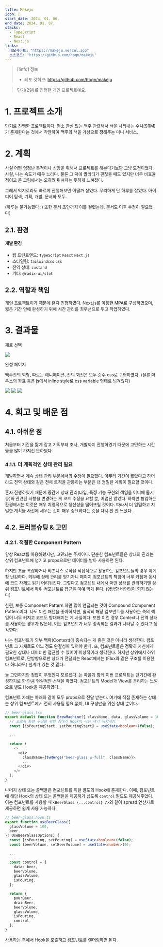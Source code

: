 ```yaml
---
title: Makeju
icon: 🍺
start_date: 2024. 01. 06.
end_date: 2024. 01. 07.
stacks:
  - TypeScript
  - React
  - Next.js
links:
  데모사이트: "https://makeju.vercel.app"
  소스코드: "https://github.com/hoqn/makeju"
---
```


> [!info] 정보
>
> - 레포 깃허브: https://github.com/hoqn/makeju

> 단기(2일)로 진행한 개인 프로젝트예요.

# 1. 프로젝트 소개

단기로 진행한 프로젝트이다. 평소 관심 있는 맥주 관련해서 색을 나타내는 수치(SRM)가 존재한다는 것에서 착안하여 맥주의 색을 가상으로 정해주는 미니 서비스.

# 2. 계획

사실 어떤 엄청난 목적이나 성장을 위해서 프로젝트를 해본다기보단 그냥 도전이었다. 사실, 나는 속도가 매우 느리다. 물론 그 덕에 퀄리티가 괜찮을 때도 있지만 너무 비효율적이고 큰 그림에서는 오히려 뒤쳐지는 듯하게 느껴졌다.

그래서 억지로라도 빠르게 진행해보면 어떨까 싶었다. 무리하게 단 하루를 잡았다. 아이디어 탐색, 기획, 개발, 문서화 모두.

(하루는 불가능했다 :) 또한 문서 초안까지 이틀 걸렸는데, 문서도 이후 수정이 필요했다)

## 2.1. 환경

#### 개발 환경

- 웹 프런트엔드: `TypeScript` `React` `Next.js`
- 스타일링: `tailwindcss` `css`
- 전역 상태: `zustand`
- 기타: `@radix-ui/slot`

## 2.2. 역할과 책임

개인 프로젝트이기 때문에 혼자 진행하였다. Next.js를 이용한 MPA로 구성하였으며, 짧은 기간 안에 완성하기 위해 시간 관리를 최우선으로 두고 작업하였다.

# 3. 결과물

재료 선택

![](./makeju/ss-a.png)

완성 페이지

맥주잔의 외형, 따르는 애니메이션, 잔의 회전은 모두 순수 css로 구현하였다. (물론 마우스의 좌표 등은 js에서 inline style로 css variable 형태로 넘겨줬다)

![](./makeju/ss-b1.jpg)
![](./makeju/ss-b2.gif)
![](./makeju/ss-b3.gif)

# 4. 회고 및 배운 점

## 4.1. 아쉬운 점

처음부터 기간을 짧게 잡고 기획부터 조사, 개발까지 진행하였기 때문에 고민하는 시간들을 많이 가지진 못하였다.

### 4.1.1. 더 계획적인 상태 관리 필요

개발하면서 계속 상태 관리 부분에서의 수정이 필요했다. 아무리 기간이 짧았다고 하더라도 전역 상태와 같은 전체 로직을 관통하는 부분은 더 엄밀한 계획이 필요할 것이다.

혼자 진행하였기 때문에 중간에 상태 관리(타입, 특정 기능 구현의 책임을 어디에 둘지 등)와 관련된 사항을 변경하는 게 코드 수정을 요할 뿐, 어렵진 않았다. 하지만 협업하는 환경에서는 이것은 매우 치명적으로 생산성을 떨어뜨릴 것이다. 따라서 더 엄밀하고 치밀한 계획을 사전에 세우는 것이 매우 중요하다는 것을 다시 한 번 느꼈다.

## 4.2. 트러블슈팅 & 고민

### 4.2.1. 적절한 Component Pattern

항상 React를 이용해왔지만, 고민되는 주제이다. 단순한 컴포넌트들은 상태의 관리는 상위 컴포넌트에 넘기고 props으로만 데이터를 받아 사용하면 된다.

하지만 조금 복잡하거나 비즈니스 로직을 직접적으로 활용하는 컴포넌트들의 경우 이게 참 난감하다. 외부에 상태 관리를 맏기자니 페이지 컴포넌트의 책임이 너무 커짐과 동시에 코드 자체도 읽기 어려워진다. 그렇다고 컴포넌트 내에서 어떤 상태를 관리하기엔 상위 컴포넌트에서 하위 컴포넌트로 접근을 아예 막게 된다. (양방향 바인딩이 되지 않는다)

한편, 보통 Component Pattern 하면 많이 언급되는 것이 Compound Component Pattern이다. 나도 이런 패턴을 좋아하지만, 솔직히 해당 컴포넌트를 사용하는 측의 책임이 너무 커지고 코드도 방대해지는 게 사실이다. 또한 이런 경우 Context나 전역 상태를 사용하는 경우가 많은데, 이는 컴포넌트가 너무 종속되는 결과가 나타날 수 있다고 생각한다.

나는 컴포넌트가 외부 맥락(Context)에 종속되는 게 좋은 것은 아니라 생각한다. 컴포넌트 그 자체로도 어느 정도 완결성이 있어야 한다. 또, 컴포넌트들은 정확히 자신에게 필요한 상태나 데이터만 접근할 수 있어야 이상적이라 생각한다. 하지만 상위에서 하위 컴포넌트로, 단방향으로만 상태가 전달되는 React에서는 (Flux와 같은 구조를 이용한다 하더라도) 한계가 있는 것 같다.

늘 고민하지만 정답이 무엇인지 모르겠다..는 마음과 함께 이번 프로젝트는 단기간에 완성하기로 한 만큼 현실적인 선택을 하였다. 컴포넌트의 Model과 View를 분리하는 느낌으로 별도 Hook을 제공하였다.

컴포넌트 자체는 아래와 같이 모두 props으로 전달 받는다. 여기에 직접 존재하는 상태는 상위 컴포넌트에서 전혀 사용될 필요 없이, UI 구성만을 위한 상태 뿐이다.

```ts
// beer-glass.tsx
export default function BrewMachine({ className, data, glassVolume = 100, beerVolume, isPouring = false }: Props) {
  // 오로지 화면 구성을 위한 상태라 Hook이 아닌 여기 위치시킴
  const [isPouringStart, setPouringStart] = useState<boolean>(false);

  ...

  return (
    <>
      <div
        className={twMerge("beer-glass w-full", className)}>
        ...
      </div>
    </>
  );
}
```

나머지 상태 또는 콜백들은 컴포넌트를 위한 별도의 Hook에 존재한다. 이때, 컴포넌트에 해당 Hook의 상태 또는 콜백들을 제공하기 쉽도록 `control` 필드도 제공해주었다. 이는 컴포넌트를 사용할 때 `<BeerGlass {...control} />`와 같이 spread 연산자로 제공하면 쉽게 사용 가능하다.

```ts
// beer-glass.hook.ts
export function useBeerGlass({
  glassVolume = 100,
  beer,
}: UseBeerGlassOptions) {
  const [isPouring, setPouring] = useState<boolean>(false);
  const [beerVolume, setBeerVolume] = useState<number>(0);

  ...

  const control = {
    data: beer,
    beerVolume,
    glassVolume,
    isPouring,
  };

  return {
    pourBeer,
    drainBeer,
    beerVolume,
    glassVolume,
    isPouring,
    control,
  };
}
```

사용하는 측에서 Hook을 호출하고 컴포넌트를 렌더링하면 된다.
